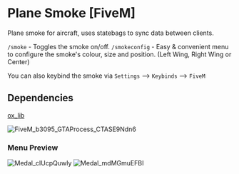 # Plane Smoke [FiveM]
Plane smoke for aircraft, uses statebags to sync data between clients.

`/smoke` - Toggles the smoke on/off.
`/smokeconfig` - Easy & convenient menu to configure the smoke's colour, size and position. (Left Wing, Right Wing or Center)

You can also keybind the smoke via `Settings` --> `Keybinds` --> `FiveM`

## Dependencies
[ox_lib](https://github.com/overextended/ox_lib/releases/latest)

![FiveM_b3095_GTAProcess_CTASE9Ndn6](https://github.com/user-attachments/assets/eb3e9b59-e126-49db-b590-ce0d5a7cffaf)

### Menu Preview
![Medal_cIUcpQuwIy](https://github.com/user-attachments/assets/defa8ae6-0165-4545-89cc-7b042d92a217)
![Medal_mdMGmuEFBI](https://github.com/user-attachments/assets/27fb7f21-1001-4c03-85b5-7542b287c7a1)
